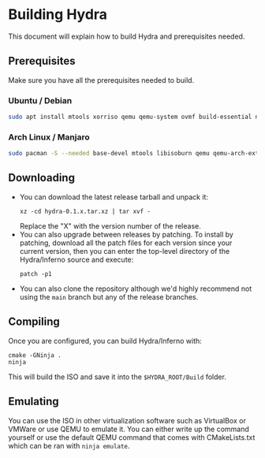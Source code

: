 # Building Hydra
This document will explain how to build Hydra and prerequisites needed.

## Prerequisites
Make sure you have all the prerequisites needed to build.
### Ubuntu / Debian
```bash
sudo apt install mtools xorriso qemu qemu-system ovmf build-essential nasm bison flex libgmp3-dev libmpc-dev libmpfr-dev texinfo cmake ninja-build
```
### Arch Linux / Manjaro
```bash
sudo pacman -S --needed base-devel mtools libisoburn qemu qemu-arch-extra edk2-ovmf nasm gmp libmpc mpfr cmake ninja
```

## Downloading
 - You can download the latest release tarball and unpack it:
   ```
   xz -cd hydra-0.1.x.tar.xz | tar xvf -
   ```
   Replace the "X" with the version number of the release.
 - You can also upgrade between releases by patching. To install
   by patching, download all the patch files for each version
   since your current version, then you can enter the top-level 
   directory of the Hydra/Inferno source and execute:
   ```
   patch -p1
   ```
 - You can also clone the repository although we'd highly
   recommend not using the `main` branch but any of the release
   branches.

## Compiling
Once you are configured, you can build Hydra/Inferno with:
```
cmake -GNinja .
ninja
```

This will build the ISO and save it into the `$HYDRA_ROOT/Build` folder.

## Emulating
You can use the ISO in other virtualization software such as VirtualBox or
VMWare or use QEMU to emulate it. You can either write up the command
yourself or use the default QEMU command that comes with CMakeLists.txt
which can be ran with `ninja emulate`.
